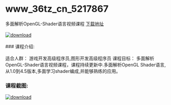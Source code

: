 # www_36tz_cn_5217867
多面解析OpenGL-Shader语言视频课程
[下载地址](http://www.36tz.cn/article/5217867 "下载地址")
<br/></br>[![download](http://36tz.cn/muke_img/2021_01_12345-15.jpg "下载地址")](http://www.36tz.cn/article/5217867 "下载地址")
<br/></br>### 课程介绍:<br/></br>适合人群：
游戏开发高级程序员,图形开发高级程序员
课程目标：
多面解析OpenGL-Shader语言视频课程，课程持续更新中.多面解析OpenGL Shader语言,从1.0到4.5版本,多面学习shader编成,并能够熟练的应用。

### 课程截图:
[![download](http://36tz.cn/muke_img/2021_01_2-115.png "下载地址")](http://www.36tz.cn/article/5217867 "下载地址")
